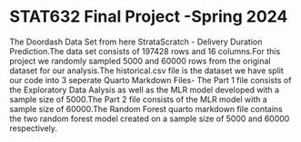 # STAT632 Final Project -Spring 2024

The Doordash Data Set from here StrataScratch - Delivery Duration Prediction.The data set consists of 197428 rows and 16 
columns.For this project we randomly sampled 5000 and 60000 rows from the original dataset for our analysis.The historical.csv file is the dataset
we have split our code into 3 seperate Quarto Markdown Files- The Part 1 file consists of the Exploratory Data Aalysis as well as the MLR model 
developed with a sample size of 5000.The Part 2 file consists of the MLR model with a sample size of 60000.The Random Forest quarto markdown file contains 
the two random forest model created on a sample size of 5000 and 60000 respectively.
